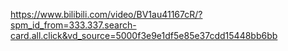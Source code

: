 https://www.bilibili.com/video/BV1au41167cR/?spm_id_from=333.337.search-card.all.click&vd_source=5000f3e9e1df5e85e37cdd15448bb6bb

